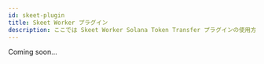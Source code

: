 ```yaml
---
id: skeet-plugin
title: Skeet Worker プラグイン
description: ここでは Skeet Worker Solana Token Transfer プラグインの使用方法について説明します。
---
```


Coming soon...
